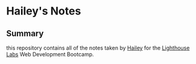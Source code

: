 # Hailey's Notes

## Summary 
this repository contains all of the notes taken by [Hailey](https://github.com/hmills21) for the [Lighthouse Labs](https://www.lighthouselabs.ca/) Web Development Bootcamp.